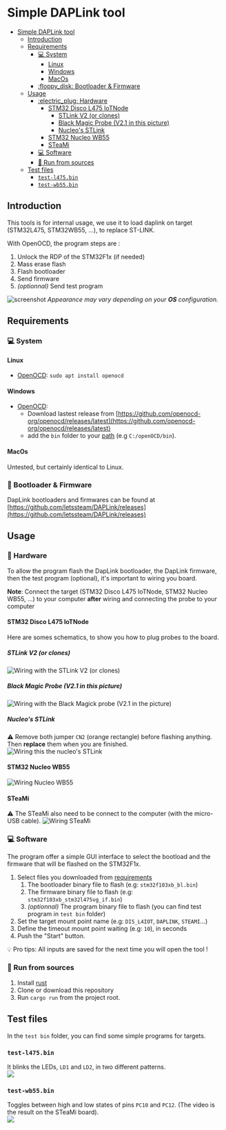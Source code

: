 # Simple DAPLink tool

- [Simple DAPLink tool](#simple-daplink-tool)
  - [Introduction](#introduction)
  - [Requirements](#requirements)
    - [:computer: System](#computer-system)
      - [Linux](#linux)
      - [Windows](#windows)
      - [MacOs](#macos)
    - [:floppy\_disk: Bootloader \& Firmware](#floppy_disk-bootloader--firmware)
  - [Usage](#usage)
    - [:electric\_plug: Hardware](#electric_plug-hardware)
      - [STM32 Disco L475 IoTNode](#stm32-disco-l475-iotnode)
        - [STLink V2 (or clones)](#stlink-v2-or-clones)
        - [Black Magic Probe (V2.1 in this picture)](#black-magic-probe-v21-in-this-picture)
        - [Nucleo's STLink](#nucleos-stlink)
      - [STM32 Nucleo WB55](#stm32-nucleo-wb55)
      - [STeaMi](#steami)
    - [:computer: Software](#computer-software)
    - [:crab: Run from sources](#crab-run-from-sources)
  - [Test files](#test-files)
    - [`test-l475.bin`](#test-l475bin)
    - [`test-wb55.bin`](#test-wb55bin)

## Introduction
This tools is for internal usage, we use it to load daplink on target (STM32L475, STM32WB55, ...), to replace ST-LINK.

With OpenOCD, the program steps are :
  1. Unlock the RDP of the STM32F1x (if needed)
  2. Mass erase flash
  3. Flash bootloader
  4. Send firmware
  5. _(optionnal)_ Send test program 

![screenshot](doc/screenshot.png)
_Appearance may vary depending on your **OS** configuration._



## Requirements

### :computer: System
#### Linux
 - [OpenOCD](https://openocd.org/): `sudo apt install openocd`

#### Windows
  - [OpenOCD](https://openocd.org/): 
      - Download lastest release from [https://github.com/openocd-org/openocd/releases/latest](https://github.com/openocd-org/openocd/releases/latest)  
      - add the `bin` folder to your [path](https://www.architectryan.com/2018/03/17/add-to-the-path-on-windows-10/) (e.g `C:/openOCD/bin`).

#### MacOs
  Untested, but certainly identical to Linux.

### :floppy_disk: Bootloader & Firmware
DapLink bootloaders and firmwares can be found at [https://github.com/letssteam/DAPLink/releases](https://github.com/letssteam/DAPLink/releases)

## Usage

### :electric_plug: Hardware
To allow the program flash the DapLink bootloader, the DapLink firmware, then the test program (optional), it's important to wiring you board.

**Note**: Connect the target (STM32 Disco L475 IoTNode, STM32 Nucleo WB55, ...) to your computer **after** wiring and connecting the probe to your computer

#### STM32 Disco L475 IoTNode
Here are somes schematics, to show you how to plug probes to the board.

##### STLink V2 (or clones)
![](doc/wiring_l475_stlinkv2.png "Wiring with the STLink V2 (or clones)")

##### Black Magic Probe (V2.1 in this picture)
![](doc/wiring_l475_bmp.png "Wiring with the Black Magick probe (V2.1 in the picture)")

##### Nucleo's STLink  
:warning: Remove both jumper `CN2` (orange rectangle) before flashing anything. Then **replace** them when you are finished.
![](doc/wiring_l475_nucleo.png "Wiring this the nucleo's STLink")

#### STM32 Nucleo WB55
![](doc/wiring_stlink_nucleo.png "Wiring Nucleo WB55")

#### STeaMi
⚠️ The STeaMi also need to be connect to the computer (with the micro-USB cable).
![](doc/wiring_stlink_steami.png "Wiring STeaMi")

### :computer: Software
The program offer a simple GUI interface to select the bootload and the firmware that will be flashed on the STM32F1x.


  1. Select files you downloaded from [requirements](#floppy_disk-bootloader--firmware)
     1. The bootloader binary file to flash (e.g: `stm32f103xb_bl.bin`)
     2. The firmware binary file to flash (e.g: `stm32f103xb_stm32l475vg_if.bin`)
     3. _(optionnal)_ The program binary file to flash (you can find test program in `test bin` folder)
  2. Set the target mount point name (e.g: `DIS_L4IOT`, `DAPLINK`, `STEAMI`...)
  3. Define the timeout mount point waiting (e.g: `10`), in seconds
  4. Push the "Start" button.

:bulb: Pro tips: All inputs are saved for the next time you will open the tool !


### :crab: Run from sources
1. Install [rust](https://www.rust-lang.org/tools/install)
2. Clone or download this repository
3. Run `cargo run` from the project root.

## Test files
In the `test bin` folder, you can find some simple programs for targets. 

### `test-l475.bin`
It blinks the LEDs, `LD1` and `LD2`, in two different patterns.  
![](doc/test_l475.gif)

### `test-wb55.bin`
Toggles between high and low states of pins `PC10` and `PC12`.  (The video is the result on the STeaMi board).  
![](doc/test_steami.gif)